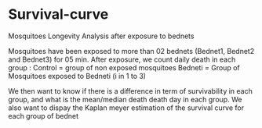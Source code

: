 # Survival-curve

Mosquitoes Longevity Analysis after exposure to bednets

Mosquitoes have been exposed to more than 02 bednets (Bednet1, Bednet2 and Bednet3) for 05 min. After exposure, we count daily death in each group : Control = group of non exposed mosquitoes Bedneti = Group of Mosquitoes exposed to Bedneti (i in 1 to 3)

We then want to know if there is a difference in term of survivability in each group, and what is the mean/median death death day in each group.
We also want to dispay the Kaplan meyer estimation of the survival curve for each group of bednet
